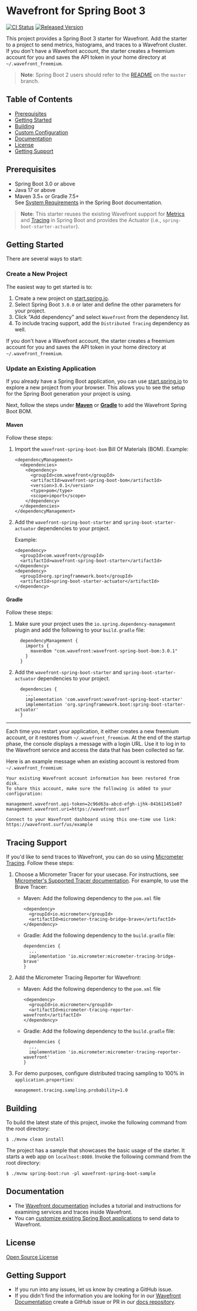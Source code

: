 # Wavefront for Spring Boot 3

[![CI Status][ci-img]][ci] [![Released Version][maven-img]][maven]

This project provides a Spring Boot 3 starter for Wavefront. Add the starter to a project to send metrics, histograms, and traces to a Wavefront cluster. If you don't have a Wavefront account, the starter creates a freemium account for you and saves the API token in your home directory at `~/.wavefront_freemium`.

> **Note**: Spring Boot 2 users should refer to the [README](https://github.com/wavefrontHQ/wavefront-spring-boot/tree/master) on the `master` branch.

## Table of Contents

* [Prerequisites](#prerequisites)
* [Getting Started](#getting-started)
* [Building](#building)
* [Custom Configuration](#custom-configuration)
* [Documentation](#documentation)
* [License](#license)
* [Getting Support](#getting-support)

## Prerequisites

* Spring Boot 3.0 or above
* Java 17 or above
* Maven 3.5+ or Gradle 7.5+\
  See [System Requirements](https://docs.spring.io/spring-boot/docs/3.0.x/reference/html/getting-started.html#getting-started.system-requirements) in the Spring Boot documentation.

> **Note**: This starter reuses the existing Wavefront support for [Metrics](https://docs.spring.io/spring-boot/docs/3.0.x/reference/html/actuator.html#actuator.metrics.export.wavefront) and [Tracing](https://docs.spring.io/spring-boot/docs/3.0.x/reference/html/actuator.html#actuator.micrometer-tracing)
in Spring Boot and provides the Actuator (i.e., `spring-boot-starter-actuator`).

## Getting Started

There are several ways to start:

### Create a New Project

The easiest way to get started is to:
1. Create a new project on [start.spring.io](https://start.spring.io).
1. Select Spring Boot `3.0.0` or later and define the other parameters for your project.
1. Click "Add dependency" and select `Wavefront` from the dependency list. 
1. To include tracing support, add the `Distributed Tracing` dependency as well.

If you don't have a Wavefront account, the starter creates a freemium account for you and saves the API token in your home directory at `~/.wavefront_freemium`.

### Update an Existing Application

If you already have a Spring Boot application, you can use [start.spring.io](https://start.spring.io) to explore a new project from your browser.
This allows you to see the setup for the Spring Boot generation your project is using.

Next, follow the steps under [**Maven**](#maven-install) or [**Gradle**](#gradle-install) to add the Wavefront Spring Boot BOM.

#### Maven <a name="maven-install"></a>

Follow these steps:

1. Import the `wavefront-spring-boot-bom` Bill Of Materials (BOM).
    Example:
      ```
      <dependencyManagement>
        <dependencies>
          <dependency>
            <groupId>com.wavefront</groupId>
            <artifactId>wavefront-spring-boot-bom</artifactId>
            <version>3.0.1</version>
            <type>pom</type>
            <scope>import</scope>
          </dependency>
        </dependencies>
      </dependencyManagement>
      ```

1. Add the `wavefront-spring-boot-starter` and `spring-boot-starter-actuator` dependencies to your project.

    Example:
      ```
      <dependency>
        <groupId>com.wavefront</groupId>
        <artifactId>wavefront-spring-boot-starter</artifactId>
      </dependency>
      <dependency>
        <groupId>org.springframework.boot</groupId>
        <artifactId>spring-boot-starter-actuator</artifactId>
      </dependency>
      ```

#### Gradle <a name="gradle-install"></a>

Follow these steps:

1. Make sure your project uses the `io.spring.dependency-management` plugin and add the following to your `build.gradle` file:

    ```
      dependencyManagement {
        imports {
          mavenBom "com.wavefront:wavefront-spring-boot-bom:3.0.1"
        }
      }
    ```

1. Add the `wavefront-spring-boot-starter` and `spring-boot-starter-actuator` dependencies to your project.

    ```
      dependencies {
        ...
        implementation 'com.wavefront:wavefront-spring-boot-starter'
        implementation 'org.springframework.boot:spring-boot-starter-actuator'
      }
    ```

---
Each time you restart your application, it either creates a new freemium account, or it restores from `~/.wavefront_freemium`.
At the end of the startup phase, the console displays a message with a login URL.
Use it to log in to the Wavefront service and access the data that has been collected so far.

Here is an example message when an existing account is restored from `~/.wavefront_freemium`:

```text
Your existing Wavefront account information has been restored from disk.
To share this account, make sure the following is added to your configuration:

management.wavefront.api-token=2c96d63a-abcd-efgh-ijhk-841611451e07
management.wavefront.uri=https://wavefront.surf

Connect to your Wavefront dashboard using this one-time use link:
https://wavefront.surf/us/example
```

## Tracing Support

If you'd like to send traces to Wavefront, you can do so using [Micrometer Tracing](https://micrometer.io/docs/tracing). Follow these steps:

1. Choose a Micrometer Tracer for your usecase. For instructions, see [Micrometer's Supported Tracer documentation](https://micrometer.io/docs/tracing#_supported_tracers). For example, to use the Brave Tracer:

   - Maven: Add the following dependency to the `pom.xml` file

     ```
     <dependency>
       <groupId>io.micrometer</groupId>
       <artifactId>micrometer-tracing-bridge-brave</artifactId>
     </dependency>
     ```

   - Gradle: Add the following dependency to the `build.gradle` file:

     ```
     dependencies {
       ...
       implementation 'io.micrometer:micrometer-tracing-bridge-brave'
     }
     ```

1. Add the Micrometer Tracing Reporter for Wavefront:

   - Maven: Add the following dependency to the `pom.xml` file

     ```
     <dependency>
       <groupId>io.micrometer</groupId>
       <artifactId>micrometer-tracing-reporter-wavefront</artifactId>
     </dependency>
     ```

   - Gradle: Add the following dependency to the `build.gradle` file:

     ```
     dependencies {
       ...
       implementation 'io.micrometer:micrometer-tracing-reporter-wavefront'
     }
     ```
     
1. For demo purposes, configure distributed tracing sampling to 100% in `application.properties`:

   ```
   management.tracing.sampling.probability=1.0
   ```

## Building
To build the latest state of this project, invoke the following command from the root directory:

```shell script
$ ./mvnw clean install
```

The project has a sample that showcases the basic usage of the starter.
It starts a web app on `localhost:8080`.
Invoke the following command from the root directory:

```shell script
$ ./mvnw spring-boot:run -pl wavefront-spring-boot-sample
```

## Documentation

* The [Wavefront documentation](https://docs.wavefront.com/wavefront_springboot3.html) includes a tutorial and instructions for examining services and traces inside Wavefront.
* You can [customize existing Spring Boot applications](https://docs.wavefront.com/wavefront_springboot3.html#custom-configurations) to send data to Wavefront.

## License

[Open Source License](open_source_licenses.txt)

## Getting Support

* If you run into any issues, let us know by creating a GitHub issue.
* If you didn't find the information you are looking for in our [Wavefront Documentation](https://docs.wavefront.com/) create a GitHub issue or PR in our [docs repository](https://github.com/wavefrontHQ/docs).

[ci-img]: https://github.com/wavefrontHQ/wavefront-spring-boot/actions/workflows/maven.yml/badge.svg?branch=springboot3
[ci]: https://github.com/wavefrontHQ/wavefront-spring-boot/actions/workflows/maven.yml?query=branch%3aspringboot3
[maven-img]: https://img.shields.io/maven-central/v/com.wavefront/wavefront-spring-boot.svg?maxAge=604800
[maven]: https://search.maven.org/search?q=wavefront-spring-boot
